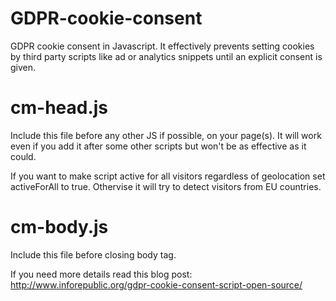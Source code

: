 # GDPR-cookie-consent
GDPR cookie consent in Javascript. It effectively prevents setting cookies by third party scripts like ad or analytics snippets until an explicit consent is given.

# cm-head.js
Include this file before any other JS if possible, on your page(s). It will work even if you add it after some other scripts but won't be as effective as it could.

If you want to make script active for all visitors regardless of geolocation set activeForAll to true. Othervise it will try to detect visitors from EU countries.

# cm-body.js
Include this file before closing body tag.

If you need more details read this blog post: http://www.inforepublic.org/gdpr-cookie-consent-script-open-source/
